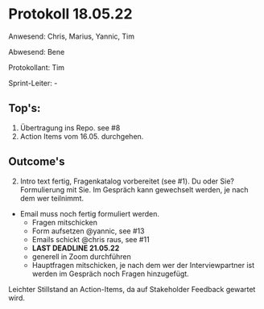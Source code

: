# Protokoll 18.05.22

Anwesend: Chris, Marius, Yannic, Tim

Abwesend: Bene

Protokollant: Tim

Sprint-Leiter: -

## Top's:

1. Übertragung ins Repo. see #8
2. Action Items vom 16.05. durchgehen.

## Outcome's
2) Intro text fertig, Fragenkatalog vorbereitet (see #1). Du oder Sie? Formulierung mit Sie. Im Gespräch kann gewechselt werden, je nach dem wer teilnimmt.

- Email muss noch fertig formuliert werden. 
  - Fragen mitschicken
  - Form aufsetzen @yannic, see #13
  - Emails schickt @chris raus, see #11
  - **LAST DEADLINE 21.05.22**
  - generell in Zoom durchführen
  - Hauptfragen mitschicken, je nach dem wer der Interviewpartner ist werden im Gespräch noch Fragen hinzugefügt.

Leichter Stillstand an Action-Items, da auf Stakeholder Feedback gewartet wird.



